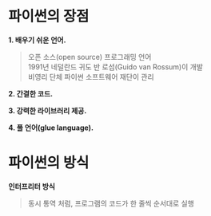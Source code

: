 # 파이썬의 장점
**1. 배우기 쉬운 언어.** 
> 오픈 소스(open source) 프로그래밍 언어  
> 1991년 네덜란드 귀도 반 로섬(Guido van Rossum)이 개발  
> 비영리 단체 파이썬 소프트웨어 재단이 관리

**2. 간결한 코드.**

**3. 강력한 라이브러리 제공.**   

**4. 풀 언어(glue language).**    

# 파이썬의 방식

**인터프리터 방식**

> 동시 통역 처럼, 프로그램의 코드가 한 줄씩 순서대로 실행
